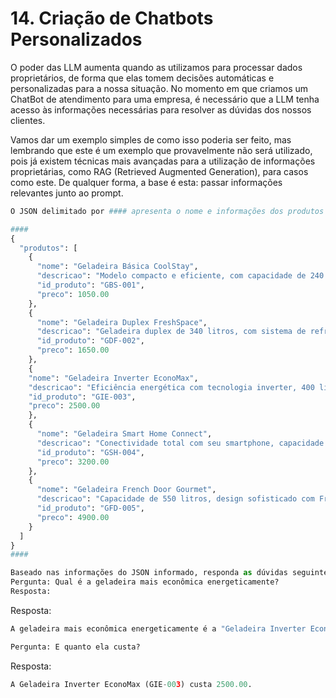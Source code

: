 # 14. Criação de Chatbots Personalizados

O poder das LLM aumenta quando as utilizamos para processar dados proprietários, de forma que elas tomem decisões automáticas e personalizadas para a nossa situação. No momento em que criamos um ChatBot de atendimento para uma empresa, é necessário que a LLM tenha acesso às informações necessárias para resolver as dúvidas dos nossos clientes.

Vamos dar um exemplo simples de como isso poderia ser feito, mas lembrando que este é um exemplo que provavelmente não será utilizado, pois já existem técnicas mais avançadas para a utilização de informações proprietárias, como RAG (Retrieved Augmented Generation), para casos como este. De qualquer forma, a base é esta: passar informações relevantes junto ao prompt.

```python
O JSON delimitado por #### apresenta o nome e informações dos produtos de uma loja.

####
{
  "produtos": [
    {
      "nome": "Geladeira Básica CoolStay",
      "descricao": "Modelo compacto e eficiente, com capacidade de 240 litros, ideal para pequenos espaços e solteiros. Conta com prateleiras removíveis e controle básico de temperatura.",
      "id_produto": "GBS-001",
      "preco": 1050.00
    },
    {
      "nome": "Geladeira Duplex FreshSpace",
      "descricao": "Geladeira duplex de 340 litros, com sistema de refrigeração avançado que mantém seus alimentos frescos por mais tempo. Design moderno e função de congelamento rápido.",
      "id_produto": "GDF-002",
      "preco": 1650.00
    },
    {
    "nome": "Geladeira Inverter EconoMax",
    "descricao": "Eficiência energética com tecnologia inverter, 400 litros de capacidade e sistema de controle de umidade para frutas e legumes. Silenciosa e econômica.",
    "id_produto": "GIE-003",
    "preco": 2500.00
    },
    {
      "nome": "Geladeira Smart Home Connect",
      "descricao": "Conectividade total com seu smartphone, capacidade de 480 litros, tela sensível ao toque com calendário de validade dos alimentos e receitas integradas. O futuro na cozinha moderna.",
      "id_produto": "GSH-004",
      "preco": 3200.00
    },
    {
      "nome": "Geladeira French Door Gourmet",
      "descricao": "Capacidade de 550 litros, design sofisticado com French doors, compartimento gourmet com ajustes de temperatura específicos para vinhos e queijos, além de gavetas especiais para carnes e vegetais.",
      "id_produto": "GFD-005",
      "preco": 4900.00
    }
  ]
}
####

Baseado nas informações do JSON informado, responda as dúvidas seguintes. Caso você não tenha informações suficientes, avise que você não possui informações suficientes para responder:
Pergunta: Qual é a geladeira mais econômica energeticamente?
Resposta: 

```

Resposta:

```python
A geladeira mais econômica energeticamente é a "Geladeira Inverter EconoMax" (GIE-003).
```

```python
Pergunta: E quanto ela custa?
```

Resposta:

```python
A Geladeira Inverter EconoMax (GIE-003) custa 2500.00.
```